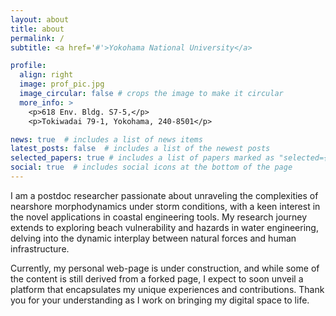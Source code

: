 ```yaml
---
layout: about
title: about
permalink: /
subtitle: <a href='#'>Yokohama National University</a>

profile:
  align: right
  image: prof_pic.jpg
  image_circular: false # crops the image to make it circular
  more_info: >
    <p>618 Env. Bldg. S7-5,</p>
    <p>Tokiwadai 79-1, Yokohama, 240-8501</p>

news: true  # includes a list of news items
latest_posts: false  # includes a list of the newest posts
selected_papers: true # includes a list of papers marked as "selected={true}"
social: true  # includes social icons at the bottom of the page
---
```


I am a postdoc researcher passionate about unraveling the complexities of nearshore morphodynamics under storm conditions, with a keen interest in the novel applications in coastal engineering tools. My research journey extends to exploring beach vulnerability and hazards in water engineering, delving into the dynamic interplay between natural forces and human infrastructure.

Currently, my personal web-page is under construction, and while some of the content is still derived from a forked page, I expect to soon unveil a platform that encapsulates my unique experiences and contributions. Thank you for your understanding as I work on bringing my digital space to life.
